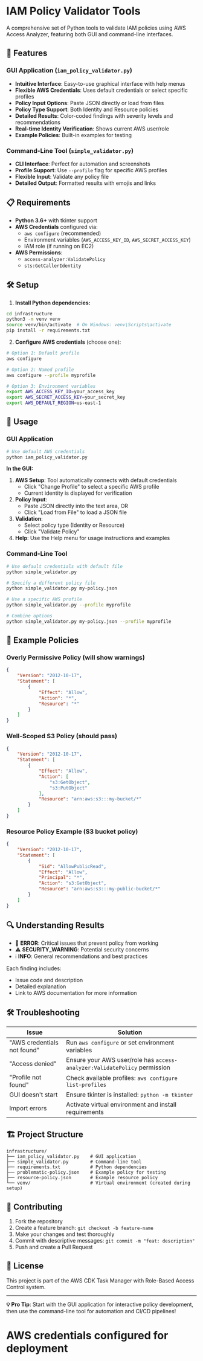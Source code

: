 # IAM Policy Validator Tools

A comprehensive set of Python tools to validate IAM policies using AWS Access Analyzer, featuring both GUI and command-line interfaces.

## 🚀 Features

### GUI Application (`iam_policy_validator.py`)
- **Intuitive Interface**: Easy-to-use graphical interface with help menus
- **Flexible AWS Credentials**: Uses default credentials or select specific profiles
- **Policy Input Options**: Paste JSON directly or load from files
- **Policy Type Support**: Both Identity and Resource policies
- **Detailed Results**: Color-coded findings with severity levels and recommendations
- **Real-time Identity Verification**: Shows current AWS user/role
- **Example Policies**: Built-in examples for testing

### Command-Line Tool (`simple_validator.py`)
- **CLI Interface**: Perfect for automation and screenshots
- **Profile Support**: Use `--profile` flag for specific AWS profiles
- **Flexible Input**: Validate any policy file
- **Detailed Output**: Formatted results with emojis and links

## 📋 Requirements

- **Python 3.6+** with tkinter support
- **AWS Credentials** configured via:
  - `aws configure` (recommended)
  - Environment variables (`AWS_ACCESS_KEY_ID`, `AWS_SECRET_ACCESS_KEY`)
  - IAM role (if running on EC2)
- **AWS Permissions**:
  - `access-analyzer:ValidatePolicy`
  - `sts:GetCallerIdentity`

## 🛠️ Setup

1. **Install Python dependencies:**
```bash
cd infrastructure
python3 -m venv venv
source venv/bin/activate  # On Windows: venv\Scripts\activate
pip install -r requirements.txt
```

2. **Configure AWS credentials** (choose one):
```bash
# Option 1: Default profile
aws configure

# Option 2: Named profile
aws configure --profile myprofile

# Option 3: Environment variables
export AWS_ACCESS_KEY_ID=your_access_key
export AWS_SECRET_ACCESS_KEY=your_secret_key
export AWS_DEFAULT_REGION=us-east-1
```

## 🎯 Usage

### GUI Application

```bash
# Use default AWS credentials
python iam_policy_validator.py
```

**In the GUI:**
1. **AWS Setup**: Tool automatically connects with default credentials
   - Click "Change Profile" to select a specific AWS profile
   - Current identity is displayed for verification
2. **Policy Input**: 
   - Paste JSON directly into the text area, OR
   - Click "Load from File" to load a JSON file
3. **Validation**: 
   - Select policy type (Identity or Resource)
   - Click "Validate Policy"
4. **Help**: Use the Help menu for usage instructions and examples

### Command-Line Tool

```bash
# Use default credentials with default file
python simple_validator.py

# Specify a different policy file
python simple_validator.py my-policy.json

# Use a specific AWS profile
python simple_validator.py --profile myprofile

# Combine options
python simple_validator.py my-policy.json --profile myprofile
```

## 📝 Example Policies

### Overly Permissive Policy (will show warnings)
```json
{
    "Version": "2012-10-17",
    "Statement": [
        {
            "Effect": "Allow",
            "Action": "*",
            "Resource": "*"
        }
    ]
}
```

### Well-Scoped S3 Policy (should pass)
```json
{
    "Version": "2012-10-17",
    "Statement": [
        {
            "Effect": "Allow",
            "Action": [
                "s3:GetObject",
                "s3:PutObject"
            ],
            "Resource": "arn:aws:s3:::my-bucket/*"
        }
    ]
}
```

### Resource Policy Example (S3 bucket policy)
```json
{
    "Version": "2012-10-17",
    "Statement": [
        {
            "Sid": "AllowPublicRead",
            "Effect": "Allow",
            "Principal": "*",
            "Action": "s3:GetObject",
            "Resource": "arn:aws:s3:::my-public-bucket/*"
        }
    ]
}
```

## 🔍 Understanding Results

- 🚨 **ERROR**: Critical issues that prevent policy from working
- ⚠️ **SECURITY_WARNING**: Potential security concerns  
- ℹ️ **INFO**: General recommendations and best practices

Each finding includes:
- Issue code and description
- Detailed explanation
- Link to AWS documentation for more information

## 🛠️ Troubleshooting

| Issue | Solution |
|-------|----------|
| "AWS credentials not found" | Run `aws configure` or set environment variables |
| "Access denied" | Ensure your AWS user/role has `access-analyzer:ValidatePolicy` permission |
| "Profile not found" | Check available profiles: `aws configure list-profiles` |
| GUI doesn't start | Ensure tkinter is installed: `python -m tkinter` |
| Import errors | Activate virtual environment and install requirements |

## 🏗️ Project Structure

```
infrastructure/
├── iam_policy_validator.py    # GUI application
├── simple_validator.py        # Command-line tool
├── requirements.txt           # Python dependencies
├── problematic-policy.json    # Example policy for testing
├── resource-policy.json       # Example resource policy
└── venv/                      # Virtual environment (created during setup)
```

## 🤝 Contributing

1. Fork the repository
2. Create a feature branch: `git checkout -b feature-name`
3. Make your changes and test thoroughly
4. Commit with descriptive messages: `git commit -m "feat: description"`
5. Push and create a Pull Request

## 📄 License

This project is part of the AWS CDK Task Manager with Role-Based Access Control system.

---

**💡 Pro Tip**: Start with the GUI application for interactive policy development, then use the command-line tool for automation and CI/CD pipelines!
# AWS credentials configured for deployment
